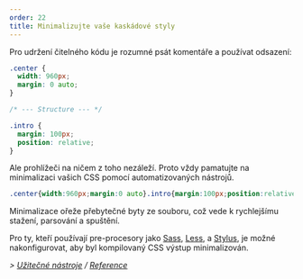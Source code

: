 ```yaml
---
order: 22
title: Minimalizujte vaše kaskádové styly
---
```


Pro udržení čitelného kódu je rozumné psát komentáře a používat odsazení:

```css
.center {
  width: 960px;
  margin: 0 auto;
}

/* --- Structure --- */

.intro {
  margin: 100px;
  position: relative;
}
```

Ale prohlížeči na ničem z toho nezáleží. Proto vždy pamatujte na minimalizaci vašich CSS pomocí automatizovaných nástrojů.

```css
.center{width:960px;margin:0 auto}.intro{margin:100px;position:relative}
```

Minimalizace ořeže přebytečné byty ze souboru, což vede k rychlejšímu stažení, parsování a spuštění.

Pro ty, kteří používají pre-procesory jako [Sass](http://sass-lang.com/), [Less](http://lesscss.org/), a [Stylus](http://learnboost.github.com/stylus/), je možné nakonfigurovat, aby byl kompilovaný CSS výstup minimalizován.

*> [Užitečné nástroje](https://github.com/zenorocha/browser-diet/wiki/Tools#minify-your-stylesheets) / [Reference](https://github.com/zenorocha/browser-diet/wiki/References#minify-your-stylesheets)*